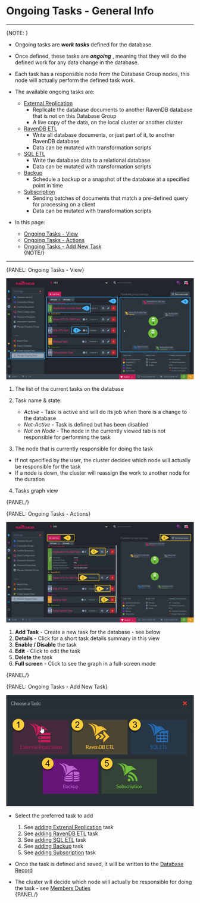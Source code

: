 ﻿# Ongoing Tasks - General Info
---

{NOTE: }

* Ongoing tasks are ***work tasks*** defined for the database.  
* Once defined, these tasks are ***ongoing*** , meaning that they will do the defined work for any data change in the database.  
* Each task has a responsible node from the Database Group nodes, this node will actually perform the defined task work.  
* The available ongoing tasks are:  
  * [External Replication](../../../todo-update-me-later)  
      * Replicate the database documents to another RavenDB database that is not on this Database Group  
      * A live copy of the data, on the local cluster or another cluster  
  * [RavenDB ETL](../../../todo-update-me-later)  
      * Write all database documents, or just part of it, to another RavenDB database  
      * Data can be mutated with transformation scripts  
  * [SQL ETL](../../../todo-update-me-later)  
      * Write the database data to a relational database  
      * Data can be mutated with transformation scripts  
  * [Backup](../../../todo-update-me-later)  
      * Schedule a backup or a snapshot of the database at a specified point in time  
  * [Subscription](../../../todo-update-me-later)  
      * Sending batches of documents that match a pre-defined query for processing on a client  
      * Data can be mutated with transformation scripts  

* In this page:  
  * [Ongoing Tasks - View](../../../../studio/database/tasks/ongoing-tasks/general-info#ongoing-tasks---view)  
  * [Ongoing Tasks - Actions](../../../../studio/database/tasks/ongoing-tasks/general-info#ongoing-tasks---actions)  
  * [Ongoing Tasks - Add New Task](../../../../studio/database/tasks/ongoing-tasks/general-info#ongoing-tasks---add-new-task)  
{NOTE/}

---

{PANEL: Ongoing Tasks - View}

![Figure 1. Ongoing Tasks View](images/ongoing-tasks-general-1.png "Ongoing Tasks List for databases DB1")

1. The list of the current tasks on the database  

2. Task name & state:  
   * _Active_ - Task is active and will do its job when there is a change to the database  
   * _Not-Active_ - Task is defined but has been disabled  
   * _Not on Node_ - The node in the currently viewed tab is not responsible for performing the task  

3. The node that is currently responsible for doing the task  
  * If not specified by the user, the cluster decides which node will actually be responsible for the task
  * If a node is down, the cluster will reassign the work to another node for the duration  

4. Tasks graph view  

{PANEL/}

{PANEL: Ongoing Tasks - Actions}

![Figure 2. Ongoing Tasks Actions](images/ongoing-tasks-general-2.png "Ongoing Tasks - Actions")

1. **Add Task** - Create a new task for the database - see below  
2. **Details** - Click for a short task details summary in this view  
3. **Enable / Disable** the task  
4. **Edit** - Click to edit the task  
5. **Delete** the task  
6. **Full screen** - Click to see the graph in a full-screen mode  

{PANEL/}

{PANEL: Ongoing Tasks - Add New Task}

![Figure 3. Ongoing Tasks New Task](images/ongoing-tasks-general-3.png "Add Ongoing Task")

* Select the preferred task to add  
  1. See [adding Extrenal Replication](../../../todo-update-me-later) task  
  2. See [adding RavenDB ETL](../../../todo-update-me-later) task  
  3. See [adding SQL ETL](../../../todo-update-me-later) task  
  4. See [adding Backup](../../../todo-update-me-later) task  
  5. See [adding Subscription](../../../todo-update-me-later) task  

* Once the task is defined and saved, it will be written to the [Database Record](../../../todo-update-me-later)  

* The cluster will decide which node will actually be responsible for doing the task - see [Members Duties](../../../todo-update-me-later)  
{PANEL/}
